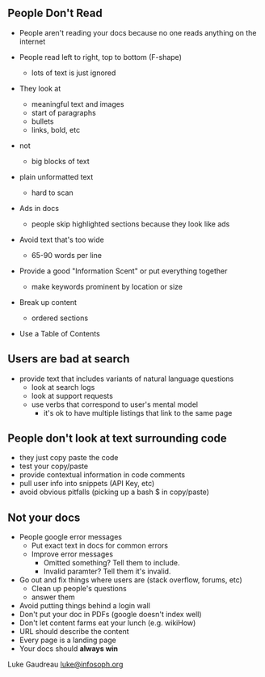 People Don't Read
-----------------

- People aren't reading your docs because no one reads anything on the internet
- People read left to right, top to bottom (F-shape)
    - lots of text is just ignored
- They look at 
    - meaningful text and images
    - start of paragraphs
    - bullets
    - links, bold, etc
- not
    - big blocks of text 

- plain unformatted text
    - hard to scan
- Ads in docs
    - people skip highlighted sections because they look like ads 
- Avoid text that's too wide
    - 65-90 words per line
- Provide a good "Information Scent" or put everything together
    - make keywords prominent by location or size
- Break up content
    - ordered sections 
- Use a Table of Contents

Users are bad at search
-----------------------

- provide text that includes variants of natural language questions
    - look at search logs
    - look at support requests
    - use verbs that correspond to user's mental model
        - it's ok to have multiple listings that link to the same page

People don't look at text surrounding code
------------------------------------------

- they just copy paste the code
- test your copy/paste
- provide contextual information in code comments
- pull user info into snippets (API Key, etc)
- avoid obvious pitfalls (picking up a bash $ in copy/paste)

Not your docs
-------------

- People google error messages
    - Put exact text in docs for common errors
    - Improve error messages
        - Omitted something? Tell them to include.
        - Invalid paramter? Tell them it's invalid.
- Go out and fix things where users are (stack overflow, forums, etc)
    - Clean up people's questions
    - answer them
- Avoid putting things behind a login wall
- Don't put your doc in PDFs (google doesn't index well)
- Don't let content farms eat your lunch (e.g. wikiHow)
- URL should describe the content
- Every page is a landing page
- Your docs should **always win**

Luke Gaudreau <luke@infosoph.org>
